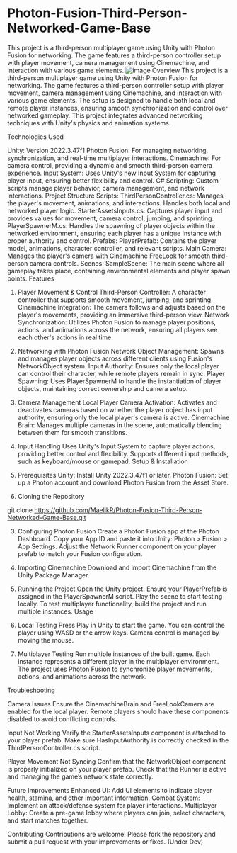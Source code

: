 # Photon-Fusion-Third-Person-Networked-Game-Base
This project is a third-person multiplayer game using Unity with Photon Fusion for networking. The game features a third-person controller setup with player movement, camera management using Cinemachine, and interaction with various game elements.
![image](https://github.com/user-attachments/assets/42641b03-0cca-49d5-8d52-72e6ede680bc)
Overview
This project is a third-person multiplayer game using Unity with Photon Fusion for networking. The game features a third-person controller setup with player movement, camera management using Cinemachine, and interaction with various game elements. The setup is designed to handle both local and remote player instances, ensuring smooth synchronization and control over networked gameplay. This project integrates advanced networking techniques with Unity's physics and animation systems.

Technologies Used

Unity: Version 2022.3.47f1
Photon Fusion: For managing networking, synchronization, and real-time multiplayer interactions.
Cinemachine: For camera control, providing a dynamic and smooth third-person camera experience.
Input System: Uses Unity's new Input System for capturing player input, ensuring better flexibility and control.
C# Scripting: Custom scripts manage player behavior, camera management, and network interactions.
Project Structure
Scripts:
ThirdPersonController.cs: Manages the player's movement, animations, and interactions. Handles both local and networked player logic.
StarterAssetsInputs.cs: Captures player input and provides values for movement, camera control, jumping, and sprinting.
PlayerSpawnerM.cs: Handles the spawning of player objects within the networked environment, ensuring each player has a unique instance with proper authority and control.
Prefabs:
PlayerPrefab: Contains the player model, animations, character controller, and relevant scripts.
Main Camera: Manages the player's camera with Cinemachine FreeLook for smooth third-person camera controls.
Scenes:
SampleScene: The main scene where all gameplay takes place, containing environmental elements and player spawn points.
Features


1. Player Movement & Control
Third-Person Controller: A character controller that supports smooth movement, jumping, and sprinting.
Cinemachine Integration: The camera follows and adjusts based on the player's movements, providing an immersive third-person view.
Network Synchronization: Utilizes Photon Fusion to manage player positions, actions, and animations across the network, ensuring all players see each other's actions in real time.


2. Networking with Photon Fusion
Network Object Management: Spawns and manages player objects across different clients using Fusion's NetworkObject system.
Input Authority: Ensures only the local player can control their character, while remote players remain in sync.
Player Spawning: Uses PlayerSpawnerM to handle the instantiation of player objects, maintaining correct ownership and camera setup.


3. Camera Management
Local Player Camera Activation: Activates and deactivates cameras based on whether the player object has input authority, ensuring only the local player's camera is active.
Cinemachine Brain: Manages multiple cameras in the scene, automatically blending between them for smooth transitions.


4. Input Handling
Uses Unity's Input System to capture player actions, providing better control and flexibility.
Supports different input methods, such as keyboard/mouse or gamepad.
Setup & Installation


1. Prerequisites
Unity: Install Unity 2022.3.47f1 or later.
Photon Fusion: Set up a Photon account and download Photon Fusion from the Asset Store.
2. Cloning the Repository

git clone https://github.com/MaelikR/Photon-Fusion-Third-Person-Networked-Game-Base.git


3. Configuring Photon Fusion
Create a Photon Fusion app at the Photon Dashboard.
Copy your App ID and paste it into Unity: Photon > Fusion > App Settings.
Adjust the Network Runner component on your player prefab to match your Fusion configuration.


4. Importing Cinemachine
Download and import Cinemachine from the Unity Package Manager.


5. Running the Project
Open the Unity project.
Ensure your PlayerPrefab is assigned in the PlayerSpawnerM script.
Play the scene to start testing locally.
To test multiplayer functionality, build the project and run multiple instances.
Usage


1. Local Testing
Press Play in Unity to start the game.
You can control the player using WASD or the arrow keys. Camera control is managed by moving the mouse.


2. Multiplayer Testing
Run multiple instances of the built game.
Each instance represents a different player in the multiplayer environment.
The project uses Photon Fusion to synchronize player movements, actions, and animations across the network.

Troubleshooting

Camera Issues
Ensure the CinemachineBrain and FreeLookCamera are enabled for the local player.
Remote players should have these components disabled to avoid conflicting controls.

Input Not Working
Verify the StarterAssetsInputs component is attached to your player prefab.
Make sure HasInputAuthority is correctly checked in the ThirdPersonController.cs script.

Player Movement Not Syncing
Confirm that the NetworkObject component is properly initialized on your player prefab.
Check that the Runner is active and managing the game’s network state correctly.

Future Improvements
Enhanced UI: Add UI elements to indicate player health, stamina, and other important information.
Combat System: Implement an attack/defense system for player interactions.
Multiplayer Lobby: Create a pre-game lobby where players can join, select characters, and start matches together.

Contributing
Contributions are welcome! Please fork the repository and submit a pull request with your improvements or fixes.
(Under Dev)
